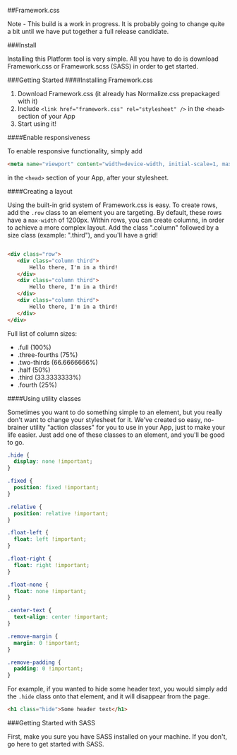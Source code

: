 ##Framework.css

Note - This build is a work in progress. It is probably going to change quite a bit until we have put together a full release candidate. 

###Install

Installing this Platform tool is very simple. All you have to do is download Framework.css or Framework.scss (SASS) in order to get started. 

###Getting Started
####Installing Framework.css

1. Download Framework.css (it already has Normalize.css prepackaged with it)
2. Include `<link href="framework.css" rel="stylesheet" />` in the `<head>` section of your App
3. Start using it!

####Enable responsiveness

To enable responsive functionality, simply add 
``` HTML
<meta name="viewport" content="width=device-width, initial-scale=1, maximum-scale=1, user-scalable=no">
```
in the `<head>` section of your App, after your stylesheet.

####Creating a layout

Using the built-in grid system of Framework.css is easy. To create rows, add the `.row` class to an element you are targeting. By default, these rows have a `max-width` of 1200px. Within rows, you can create columns, in order to achieve a more complex layout. Add the class ".column" followed by a size class (example: ".third"), and you'll have a grid!

``` HTML

<div class="row">
   <div class="column third">
       Hello there, I'm in a third!
   </div>
   <div class="column third">
       Hello there, I'm in a third!
   </div>
   <div class="column third">
       Hello there, I'm in a third!
   </div>
</div>
``` 

Full list of column sizes:

- .full (100%)
- .three-fourths (75%)
- .two-thirds (66.6666666%)
- .half (50%)
- .third (33.3333333%)
- .fourth (25%)

####Using utility classes

Sometimes you want to do something simple to an element, but you really don't want to change your stylesheet for it. We've created so easy, no-brainer utility "action classes" for you to use in your App, just to make your life easier. Just add one of these classes to an element, and you'll be good to go.

``` CSS
.hide {
  display: none !important;
}

.fixed {
  position: fixed !important;
}

.relative {
  position: relative !important;
}

.float-left {
  float: left !important;
}

.float-right {
  float: right !important;
}

.float-none {
  float: none !important;
}

.center-text {
  text-align: center !important;
}

.remove-margin {
  margin: 0 !important;
}

.remove-padding {
  padding: 0 !important;
}
```

For example, if you wanted to hide some header text, you would simply add the `.hide` class onto that element, and it will disappear from the page.

``` HTML
<h1 class="hide">Some header text</h1>
```

###Getting Started with SASS

First, make you sure you have SASS installed on your machine. If you don't, go here to get started with SASS. 
